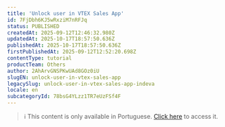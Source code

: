 ```yaml
---
title: 'Unlock user in VTEX Sales App'
id: 7FjDbh6KJ5wRxziM7nRFJq
status: PUBLISHED
createdAt: 2025-09-12T12:46:32.980Z
updatedAt: 2025-10-17T18:57:50.636Z
publishedAt: 2025-10-17T18:57:50.636Z
firstPublishedAt: 2025-09-12T12:52:20.698Z
contentType: tutorial
productTeam: Others
author: 2AhArvGNSPKwUAd8GOz0iU
slugEN: unlock-user-in-vtex-sales-app
legacySlug: unlock-user-in-vtex-sales-app-indeva
locale: en
subcategoryId: 78bsG4YLzz1TR7eUzFSf4F
---
```


> ℹ️ This content is only available in Portuguese. [Click here](/pt/tutorial/untitled-entry-2025-09-12-at-12-46-32-indeva--7FjDbh6KJ5wRxziM7nRFJq) to access it.
